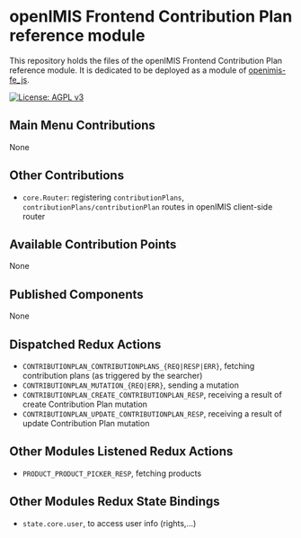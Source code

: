 # openIMIS Frontend Contribution Plan reference module
This repository holds the files of the openIMIS Frontend Contribution Plan reference module.
It is dedicated to be deployed as a module of [openimis-fe_js](https://github.com/openimis/openimis-fe_js).

[![License: AGPL v3](https://img.shields.io/badge/License-AGPL%20v3-blue.svg)](https://www.gnu.org/licenses/agpl-3.0)

## Main Menu Contributions
None

## Other Contributions
* `core.Router`: registering `contributionPlans`, `contributionPlans/contributionPlan` routes in openIMIS client-side router

## Available Contribution Points
None

## Published Components
None

## Dispatched Redux Actions
* `CONTRIBUTIONPLAN_CONTRIBUTIONPLANS_{REQ|RESP|ERR}`, fetching contribution plans (as triggered by the searcher)
* `CONTRIBUTIONPLAN_MUTATION_{REQ|ERR}`, sending a mutation
* `CONTRIBUTIONPLAN_CREATE_CONTRIBUTIONPLAN_RESP`, receiving a result of create Contribution Plan mutation
* `CONTRIBUTIONPLAN_UPDATE_CONTRIBUTIONPLAN_RESP`, receiving a result of update Contribution Plan mutation

## Other Modules Listened Redux Actions
* `PRODUCT_PRODUCT_PICKER_RESP`, fetching products

## Other Modules Redux State Bindings
* `state.core.user`, to access user info (rights,...)

